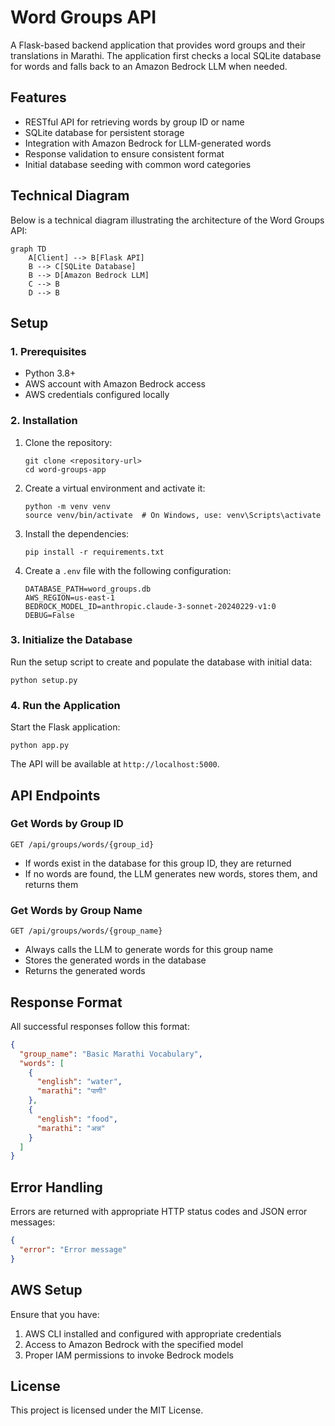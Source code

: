 # Word Groups API

A Flask-based backend application that provides word groups and their translations in Marathi. The application first checks a local SQLite database for words and falls back to an Amazon Bedrock LLM when needed.

## Features

- RESTful API for retrieving words by group ID or name
- SQLite database for persistent storage
- Integration with Amazon Bedrock for LLM-generated words
- Response validation to ensure consistent format
- Initial database seeding with common word categories

## Technical Diagram

Below is a technical diagram illustrating the architecture of the Word Groups API:

```mermaid
graph TD
    A[Client] --> B[Flask API]
    B --> C[SQLite Database]
    B --> D[Amazon Bedrock LLM]
    C --> B
    D --> B
```

## Setup

### 1. Prerequisites

- Python 3.8+
- AWS account with Amazon Bedrock access
- AWS credentials configured locally

### 2. Installation

1. Clone the repository:
   ```
   git clone <repository-url>
   cd word-groups-app
   ```

2. Create a virtual environment and activate it:
   ```
   python -m venv venv
   source venv/bin/activate  # On Windows, use: venv\Scripts\activate
   ```

3. Install the dependencies:
   ```
   pip install -r requirements.txt
   ```

4. Create a `.env` file with the following configuration:
   ```
   DATABASE_PATH=word_groups.db
   AWS_REGION=us-east-1
   BEDROCK_MODEL_ID=anthropic.claude-3-sonnet-20240229-v1:0
   DEBUG=False
   ```

### 3. Initialize the Database

Run the setup script to create and populate the database with initial data:

```
python setup.py
```

### 4. Run the Application

Start the Flask application:

```
python app.py
```

The API will be available at `http://localhost:5000`.

## API Endpoints

### Get Words by Group ID

```
GET /api/groups/words/{group_id}
```

- If words exist in the database for this group ID, they are returned
- If no words are found, the LLM generates new words, stores them, and returns them

### Get Words by Group Name

```
GET /api/groups/words/{group_name}
```

- Always calls the LLM to generate words for this group name
- Stores the generated words in the database
- Returns the generated words

## Response Format

All successful responses follow this format:

```json
{
  "group_name": "Basic Marathi Vocabulary",
  "words": [
    {
      "english": "water",
      "marathi": "पाणी"
    },
    {
      "english": "food",
      "marathi": "अन्न"
    }
  ]
}
```

## Error Handling

Errors are returned with appropriate HTTP status codes and JSON error messages:

```json
{
  "error": "Error message"
}
```

## AWS Setup

Ensure that you have:

1. AWS CLI installed and configured with appropriate credentials
2. Access to Amazon Bedrock with the specified model
3. Proper IAM permissions to invoke Bedrock models

## License

This project is licensed under the MIT License.